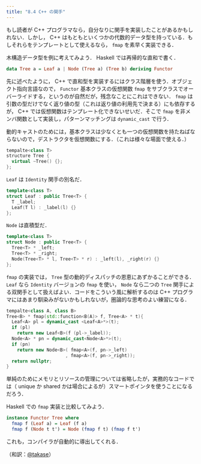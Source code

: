 ```yaml
---
title: "8.4 C++ の関手"
---
```


もし読者が C++ プログラマなら，自分なりに関手を実装したことがあるかもしれない．しかし， C++ はもともといくつかの代数的データ型を持っている．もしそれらをテンプレートとして使えるなら， `fmap` を素早く実装できる．

木構造データ型を例に考えてみよう． Haskell では再帰的な直和で書く．

```haskell
data Tree a = Leaf a | Node (Tree a) (Tree b) deriving Functor
```

先に述べたように， C++ で直和型を実装するにはクラス階層を使う．オブジェクト指向言語なので， `Functor` 基本クラスの仮想関数 `fmap` をサブクラスでオーバーライドする，というのが自然だが，残念なことにこれはできない． `fmap` は引数の型だけでなく返り値の型（これは返り値の利用先で決まる）にも依存するが， C++ では仮想関数はテンプレート化できないせいだ．そこで `fmap` を非メンバ関数として実装し，パターンマッチングは `dynamic_cast` で行う．

動的キャストのためには，基本クラスは少なくとも一つの仮想関数を持たねばならないので，デストラクタを仮想関数にする．（これは様々な場面で使える．）

```cpp
tempalte<class T>
structure Tree {
  virtual ~Tree() {};
};
```

`Leaf` は `Identity` 関手の別名だ．

```cpp
template<class T>
struct Leaf : public Tree<T> {
  T _label;
  Leaf(T l) : _label(l) {}
};
```

`Node` は直積型だ．

```cpp
template<class T>
struct Node : public Tree<T> {
  Tree<T> * _left;
  Tree<T> * _right;
  Node(Tree<T> * l, Tree<T> * r) : _left(l), _right(r) {}
};
```

`fmap` の実装では， `Tree` 型の動的ディスパッチの恩恵にあずかることができる． `Leaf` なら `Identity` バージョンの `fmap` を使い， `Node` なら二つの `Tree` 関手による双関手として扱えばよい．コードをこういう風に解析するのは C++ プログラマにはあまり馴染みがないかもしれないが，圏論的な思考のよい練習になる．

```cpp
tempalte<class A, class B>
Tree<B> * fmap(std::function<B(A)> f, Tree<A> * t){
  Leaf<A> pl = dynamic_cast <Leaf<A>*>(t);
  if (pl)
    return new Leaf<B>(f (pl->_label));
  Node<A> * pn = dynamic_cast<Node<A>*>(t);
  if (pn)
    return new Node<B>( fmap<A>(f, pn->_left)
                      , fmap<A>(f, pn->_right));
  return nullptr;
}
```

単純のためにメモリとリソースの管理については省略したが，実務的なコードでは（ unique か shared かは場合によるが）スマートポインタを使うことになるだろう．

Haskell での `fmap` 実装と比較してみよう．

```haskell
instance Functor Tree where
  fmap f (Leaf a) = Leaf (f a)
  fmap f (Node t t') = Node (fmap f t) (fmap f t')
```

これも，コンパイラが自動的に導出してくれる．

（和訳：[@takase](https://zenn.dev/takase)）